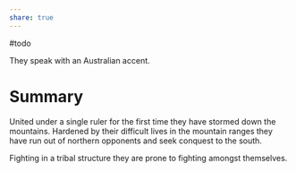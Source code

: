 ```yaml
---
share: true
---
```

#todo 

They speak with an Australian accent.

# Summary
United under a single ruler for the first time they have stormed down the mountains. Hardened by their difficult lives in the mountain ranges they have run out of northern opponents and seek conquest to the south.

Fighting in a tribal structure they are prone to fighting amongst themselves.